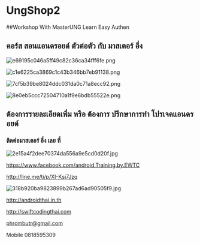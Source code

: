 # UngShop2
##Workshop With MasterUNG Learn Easy Authen

## คอร์ส สอนแอนดรอยด์ ตัวต่อตัว กับ มาสเตอร์ อึ่ง

![e69195c046a5ff49c82c36ca34fff6fe.png](https://www.img.in.th/images/e69195c046a5ff49c82c36ca34fff6fe.png)

![c1e6225ca3869c1c43b346bb7eb91138.png](https://www.img.in.th/images/c1e6225ca3869c1c43b346bb7eb91138.png)

![7cf5b39be8024ddc031da0c71a8ecc92.png](https://www.img.in.th/images/7cf5b39be8024ddc031da0c71a8ecc92.png)

![8e0eb5ccc72504710a1f9e6bdb55522e.png](https://www.img.in.th/images/8e0eb5ccc72504710a1f9e6bdb55522e.png)


## ต้องการรายละเอียดเพิ่ม หรือ ต้องการ ปรึกษาการทำ โปรเจคแอนดรอยด์
### ติดต่อมาสเตอร์ อึ่ง เลย ที่

![2e15a4f2dee70374da556a9e5cd0d20f.jpg](https://www.img.in.th/images/2e15a4f2dee70374da556a9e5cd0d20f.jpg)

https://www.facebook.com/android.Training.by.EWTC

http://line.me/ti/p/XI-Ksj7Jzq

![318b920ba9823899b267ad6ad90505f9.jpg](https://www.img.in.th/images/318b920ba9823899b267ad6ad90505f9.jpg)

http://androidthai.in.th

http://swiftcodingthai.com    

phrombutr@gmail.com

Mobile 0818595309
